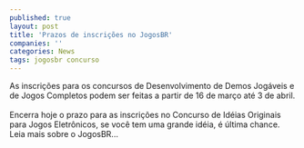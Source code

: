```yaml
---
published: true
layout: post
title: 'Prazos de inscrições no JogosBR'
companies: ''
categories: News
tags: jogosbr concurso
---
```

As inscrições para os concursos de Desenvolvimento de Demos Jogáveis e de Jogos Completos podem ser feitas a partir de 16 de março até 3 de abril.<br /><br />Encerra hoje o prazo para as inscrições no Concurso de Idéias Originais para Jogos Eletrônicos, se você tem uma grande idéia, é última chance.<br />Leia mais sobre o JogosBR...


